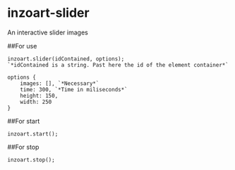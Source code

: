 # inzoart-slider
An interactive slider images

##For use
```
inzoart.slider(idContained, options);
`*idContained is a string. Past here the id of the element container*`
```

```
options {
	images: [], `*Necessary*`
	time: 300, `*Time in miliseconds*`
	height: 150,
	width: 250
}
```

##For start
```
inzoart.start();
```

##For stop
```
inzoart.stop();
```

